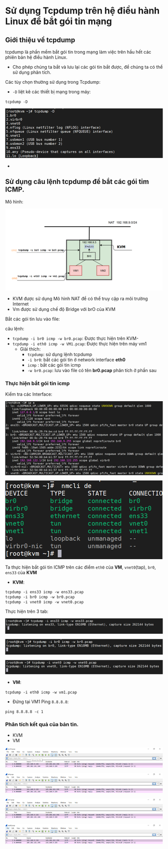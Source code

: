 # Sử dụng Tcpdump trên hệ điều hành Linux để bắt gói tin mạng
## Giới thiệu về tcpdump

tcpdump là phần mềm bắt gói tin trong mạng làm việc trên hầu hết các phiên bản hệ điều hành Linux.
* Cho phép chúng ta bắt và lưu lại các gói tin bắt được, để chúng ta có thể sử dụng phân tích.

Các tùy chọn thường sử dụng trong Tcpdump:

* `-D` liệt kê các thiết bị mạng trong máy:

`tcpdump -D`

![Huydv](../image/Screenshot_68.png)

* 

## Sử dụng câu lệnh tcpdump để bắt các gói tim ICMP.

Mô hình:

![Huydv](../image/Screenshot_69.png)

* KVM được sử dụng Mô hình NAT để có thể truy cập ra môi trường Internet
* Vm được sử dụng chế độ Bridge với brO của KVM

Bắt các gói tin lưu vào file:

câu lệnh:

* `tcpdump -i br0 icmp -w br0.pcap`: Được thực hiện trên KVM- 
* `tcpdump -i eth0 icmp -w VM1.pcap`: Được thực hiện trên máy vm1
    * Giải thích: 
        * `tcpdump`: sử dụng lệnh tcpdump
        * `-i br0`: bắt các gói tin ở network interface **eth0**
        * `icmp` : bắt các gói tin icmp
        * `-w br0.pcap`: lưu vào file có tên **br0.pcap** phân tích ở phần sau

### Thực hiện bắt gói tin icmp
Kiểm tra các Interface:

![Huydv](../image/Screenshot_70.png)


![Huydv](../image/Screenshot_71.png)


Ta thực hiện bắt gói tin ICMP trên các điểm `eth0` của **VM**, `vnet0`(tap), `br0`, `ens33` của **KVM**

* **KVM**:
```
tcpdump -i ens33 icmp -w ens33.pcap
tcpdump -i br0 icmp -w br0.pcap
tcpdump -i vnet0 icmp -w vnet0.pcap
```

Thực hiện trên 3 tab:

![Huydv](../image/Screenshot_72.png)

![Huydv](../image/Screenshot_73.png)

![Huydv](../image/Screenshot_74.png)

* **VM**:

`tcpdump -i eth0 icmp -w vm1.pcap`

* Đứng tại VM1 Ping `8.8.8.8`: 

`ping 8.8.8.8 -c 1`

### Phân tích kết quả của bản tin.

* KVM
* VM

![Huydv](../image/Screenshot_75.png)

![Huydv](../image/Screenshot_76.png)

![Huydv](../image/Screenshot_77.png)

![Huydv](../image/Screenshot_78.png)
